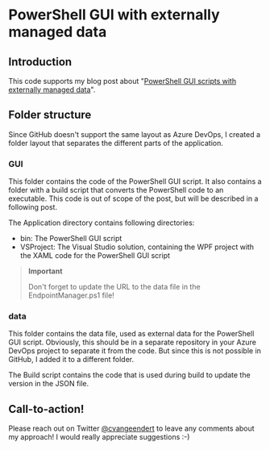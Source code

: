 # PowerShell GUI with externally managed data

## Introduction

This code supports my blog post about "[PowerShell GUI scripts with externally managed data](https://www.christofvg.be/2019/08/25/PowerShell-GUI-with-externally-managed-data/)".

## Folder structure

Since GitHub doesn't support the same layout as Azure DevOps, I created a folder layout that separates the different parts of the application.

### GUI

This folder contains the code of the PowerShell GUI script. It also contains a folder with a build script that converts the PowerShell code to an executable. This code is out of scope of the post, but will be described in a following post.

The Application directory contains following directories:

* bin: The PowerShell GUI script
* VSProject: The Visual Studio solution, containing the WPF project with the XAML code for the PowerShell GUI script

> **Important**  
>  
> Don't forget to update the URL to the data file in the EndpointManager.ps1 file!

### data

This folder contains the data file, used as external data for the PowerShell GUI script. Obviously, this should be in a separate repository in your Azure DevOps project to separate it from the code. But since this is not possible in GitHub, I added it to a different folder.

The Build script contains the code that is used during build to update the version in the JSON file.

## Call-to-action!

Please reach out on Twitter [@cvangeendert](https://twitter.com/cvangeendert) to leave any comments about my approach! I would really appreciate suggestions :-)